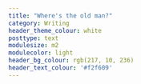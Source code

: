 ```yaml
---
title: "Where's the old man?"
category: Writing
header_theme_colour: white
posttype: text
modulesize: m2
modulecolor: light
header_bg_colour: rgb(217, 10, 236)
header_text_colour: '#f2f609'
---
```

